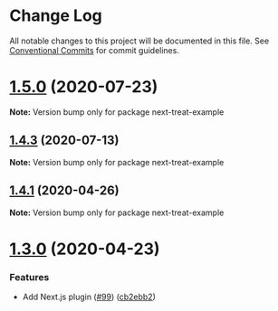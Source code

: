 # Change Log

All notable changes to this project will be documented in this file.
See [Conventional Commits](https://conventionalcommits.org) for commit guidelines.

# [1.5.0](https://github.com/seek-oss/treat/compare/v1.4.3...v1.5.0) (2020-07-23)

**Note:** Version bump only for package next-treat-example





## [1.4.3](https://github.com/seek-oss/treat/compare/v1.4.2...v1.4.3) (2020-07-13)

**Note:** Version bump only for package next-treat-example





## [1.4.1](https://github.com/seek-oss/treat/compare/v1.4.0...v1.4.1) (2020-04-26)

**Note:** Version bump only for package next-treat-example





# [1.3.0](https://github.com/seek-oss/treat/compare/v1.2.4...v1.3.0) (2020-04-23)


### Features

* Add Next.js plugin ([#99](https://github.com/seek-oss/treat/issues/99)) ([cb2ebb2](https://github.com/seek-oss/treat/commit/cb2ebb2))
